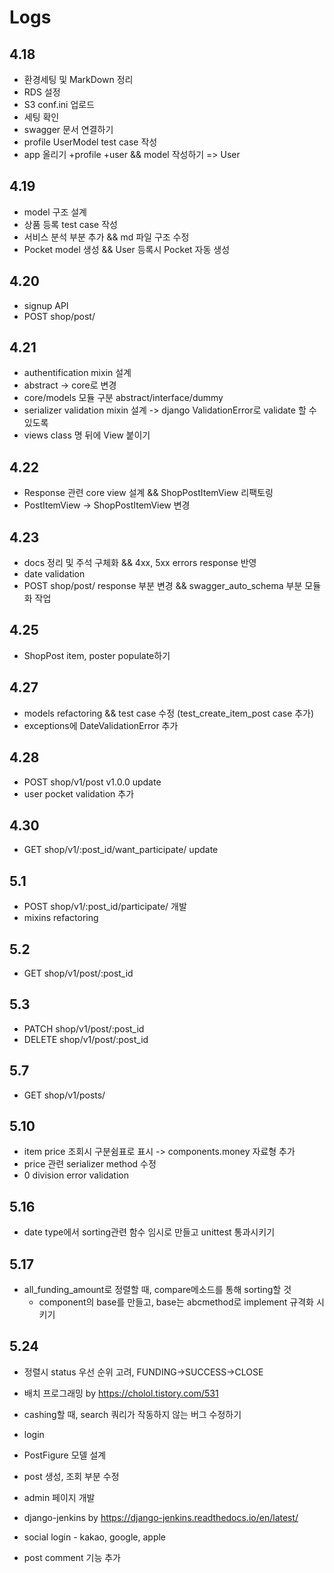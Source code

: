 # Logs

## 4.18

+ 환경세팅 및 MarkDown 정리
+ RDS 설정
+ S3 conf.ini 업로드
+ 세팅 확인
+ swagger 문서 연결하기
+ profile UserModel test case 작성
+ app 올리기 +profile +user && model 작성하기 => User

## 4.19

+ model 구조 설계
+ 상품 등록 test case 작성
+ 서비스 분석 부분 추가 && md 파일 구조 수정
+ Pocket model 생성 && User 등록시 Pocket 자동 생성

## 4.20

+ signup API
+ POST shop/post/

## 4.21

+ authentification mixin 설계
+ abstract -> core로 변경
+ core/models 모듈 구분 abstract/interface/dummy
+ serializer validation mixin 설계 -> django ValidationError로 validate 할 수 있도록
+ views class 명 뒤에 View 붙이기

## 4.22

+ Response 관련 core view 설계 && ShopPostItemView 리팩토링
+ PostItemView -> ShopPostItemView 변경

## 4.23

+ docs 정리 및 주석 구체화 && 4xx, 5xx errors response 반영
+ date validation
+ POST shop/post/ response 부분 변경 && swagger_auto_schema 부분 모듈화 작업

## 4.25

+ ShopPost item, poster populate하기

## 4.27

+ models refactoring && test case 수정 (test_create_item_post case 추가)
+ exceptions에 DateValidationError 추가

## 4.28

+ POST shop/v1/post v1.0.0 update
+ user pocket validation 추가

## 4.30

+ GET shop/v1/:post_id/want_participate/ update

## 5.1

+ POST shop/v1/:post_id/participate/ 개발
+ mixins refactoring

## 5.2

+ GET shop/v1/post/:post_id

## 5.3

+ PATCH shop/v1/post/:post_id
+ DELETE shop/v1/post/:post_id

## 5.7

+ GET shop/v1/posts/

## 5.10

+ item price 조회시 구분쉼표로 표시 -> components.money 자료형 추가
+ price 관련 serializer method 수정
+ 0 division error validation

## 5.16

+ date type에서 sorting관련 함수 임시로 만들고 unittest 통과시키기

## 5.17

+ all_funding_amount로 정렬할 때, compare메소드를 통해 sorting할 것
  + component의 base를 만들고, base는 abcmethod로 implement 규격화 시키기

## 5.24

+ 정렬시 status 우선 순위 고려, FUNDING->SUCCESS->CLOSE

- 배치 프로그래밍 by https://cholol.tistory.com/531

- cashing할 때, search 쿼리가 작동하지 않는 버그 수정하기
- login
- PostFigure 모델 설계
- post 생성, 조회 부분 수정
- admin 페이지 개발
- django-jenkins by https://django-jenkins.readthedocs.io/en/latest/
- social login - kakao, google, apple
- post comment 기능 추가
